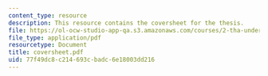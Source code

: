 ```yaml
---
content_type: resource
description: This resource contains the coversheet for the thesis.
file: https://ol-ocw-studio-app-qa.s3.amazonaws.com/courses/2-tha-undergraduate-thesis-for-course-2-a-january-iap-2007/77f49dc8c214693cbadc6e18003dd216_coversheet.pdf
file_type: application/pdf
resourcetype: Document
title: coversheet.pdf
uid: 77f49dc8-c214-693c-badc-6e18003dd216
---
```

